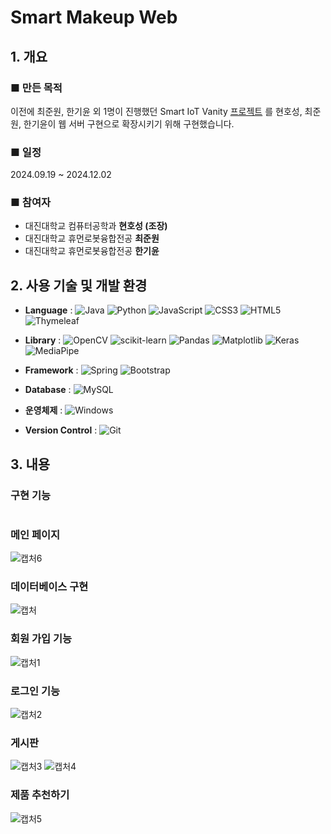 # Smart Makeup Web
## 1. 개요

### ■ 만든 목적
 이전에 최준원, 한기윤 외 1명이 진행했던 Smart IoT Vanity [프로젝트](https://github.com/zecube/Smart_Makeup) 를 현호성, 최준원, 한기윤이 웹 서버 구현으로 확장시키기 위해 구현했습니다.


### ■ 일정
2024.09.19 ~ 2024.12.02

### ■ 참여자
- 대진대학교 컴퓨터공학과 **현호성 (조장)**
- 대진대학교 휴먼로봇융합전공 **최준원**
- 대진대학교 휴먼로봇융합전공 **한기윤**

## 2. 사용 기술 및 개발 환경
- **Language** :
![Java](https://img.shields.io/badge/java-%23ED8B00.svg?style=for-the-badge&logo=openjdk&logoColor=white)
![Python](https://img.shields.io/badge/python-3670A0?style=for-the-badge&logo=python&logoColor=ffdd54)
![JavaScript](https://img.shields.io/badge/javascript-%23323330.svg?style=for-the-badge&logo=javascript&logoColor=%23F7DF1E)
![CSS3](https://img.shields.io/badge/css3-%231572B6.svg?style=for-the-badge&logo=css3&logoColor=white)
![HTML5](https://img.shields.io/badge/html5-%23E34F26.svg?style=for-the-badge&logo=html5&logoColor=white)
![Thymeleaf](https://img.shields.io/badge/Thymeleaf-%23005C0F.svg?style=for-the-badge&logo=Thymeleaf&logoColor=white)

- **Library** :
![OpenCV](https://img.shields.io/badge/opencv-%23white.svg?style=for-the-badge&logo=opencv&logoColor=white)
![scikit-learn](https://img.shields.io/badge/scikit--learn-%23F7931E.svg?style=for-the-badge&logo=scikit-learn&logoColor=white)
![Pandas](https://img.shields.io/badge/pandas-%23150458.svg?style=for-the-badge&logo=pandas&logoColor=white)
![Matplotlib](https://img.shields.io/badge/Matplotlib-%23ffffff.svg?style=for-the-badge&logo=Matplotlib&logoColor=black)
![Keras](https://img.shields.io/badge/Keras-%23D00000.svg?style=for-the-badge&logo=Keras&logoColor=white)
![MediaPipe](https://img.shields.io/badge/MediaPipe-%23150458.svg?style=for-the-badge&logo=MediaPipe&logoColor=white)

- **Framework** :
![Spring](https://img.shields.io/badge/spring-%236DB33F.svg?style=for-the-badge&logo=spring&logoColor=white)
![Bootstrap](https://img.shields.io/badge/bootstrap-%238511FA.svg?style=for-the-badge&logo=bootstrap&logoColor=white)

- **Database** :
![MySQL](https://img.shields.io/badge/mysql-4479A1.svg?style=for-the-badge&logo=mysql&logoColor=white)

- **운영체제** :
![Windows](https://img.shields.io/badge/Windows-0078D6?style=for-the-badge&logo=windows&logoColor=white)

- **Version Control** :
![Git](https://img.shields.io/badge/git-%23F05033.svg?style=for-the-badge&logo=git&logoColor=white)


## 3. 내용

### 구현 기능
#

### 메인 페이지
![캡처6](https://github.com/user-attachments/assets/85092054-c0c3-4f06-befe-322eb21358d6)

### 데이터베이스 구현
![캡처](https://github.com/user-attachments/assets/46aa523b-6104-4259-b040-0c2bdafbbe25)

### 회원 가입 기능
![캡처1](https://github.com/user-attachments/assets/44d1a7e4-e979-4ae0-be93-4a42758bcda5)

### 로그인 기능
![캡처2](https://github.com/user-attachments/assets/43bb466e-7c8c-402e-9c92-0995d35759ce)

### 게시판
![캡처3](https://github.com/user-attachments/assets/2235b511-6d9c-402f-a1ac-fd2a4da44ff1)
![캡처4](https://github.com/user-attachments/assets/fd47a73e-d89f-4227-860f-663457842b4d)

### 제품 추천하기
![캡처5](https://github.com/user-attachments/assets/15e05694-a43d-4c5e-941e-ba18991d7d85)







<!--


레포지토리 리드미 구성
프로젝트 구성
프로젝트 프로그램 설치방법
프로젝트 프로그램 사용법
저작권 및 사용권 정보
프로그래머 정보
버그 및 디버그
참고 및 출처
버전 및 업데이트 정보
FAQ

Table User {
  UserID verchar [pk]
  Password verchar [not null]
  Email verchar [not null]
  PhoneNumber verchar
}

Table Makeup {
  MakeupID int [pk]
  UserID verchar [ref: > User.UserID]
  ColorCode verchar [not null]
  Opacity verchar [not null]
}

Table ProductType {
  MakeupID int [ref: > Makeup.MakeupID]
  ProductCode int [ref: > Product.ProductCode]
  ProductTypeName verchar [not null]
}

Table Product {
  ProductCode int [pk]
  ImageCode int [ref: > ImageLink.ImageCode]
  ProductName verchar [not null]
  Price int [not null]
}

Table Board {
  BoardID int [pk]
  UserID verchar [ref: > User.UserID]
  ImageCode int [ref: > ImageLink.ImageCode]
  Title verchar [not null]
  Content verchar
}

Table Comment {
  CommentID verchar [pk]
  BoardID int [ref: > Board.BoardID]
  UserID verchar [ref: > User.UserID]
  CommentContent verchar [not null]
}

Table ImageLink {
  ImageCode int [pk]
  ImageLink verchar [not null]
}

https://github.com/CJW00113/Smart_Makeup_Archive
-->
